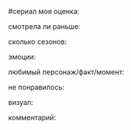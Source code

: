 #сериал
моя оценка:

смотрела ли раньше: 

сколько сезонов:

эмоции:

любимый персонаж/факт/момент:

не понравилось:

визуал:

комментарий:

